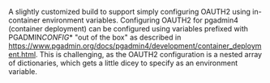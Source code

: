 A slightly customized build to support simply configuring OAUTH2 using in-container environment variables. Configuring OAUTH2 for pgadmin4 (container deployment) can be configured using variables prefixed with PGADMIN*CONFIG*\* "out of the box" as described in https://www.pgadmin.org/docs/pgadmin4/development/container_deployment.html. This is challenging, as the OAUTH2 configuration is a nested
array of dictionaries, which gets a little dicey to specify as an environment variable.
